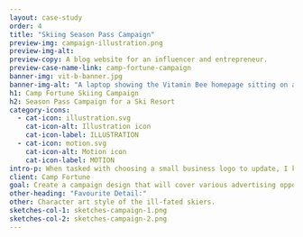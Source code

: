 ```yaml
---
layout: case-study
order: 4
title: "Skiing Season Pass Campaign"
preview-img: campaign-illustration.png
preview-img-alt:
preview-copy: A blog website for an influencer and entrepreneur.
preview-case-name-link: camp-fortune-campaign
banner-img: vit-b-banner.jpg
banner-img-alt: "A laptop showing the Vitamin Bee homepage sitting on a coffee table, with a teacup, candle and white couch in the background."
h1: Camp Fortune Skiing Campaign
h2: Season Pass Campaign for a Ski Resort
category-icons:
  - cat-icon: illustration.svg
    cat-icon-alt: Illustration icon
    cat-icon-label: ILLUSTRATION
  - cat-icon: motion.svg
    cat-icon-alt: Motion icon
    cat-icon-label: MOTION
intro-p: When tasked with choosing a small business logo to update, I knew I wanted to connect with a non-profit if possible, because I am interested in contributing to such organizations whenever I am able. 613 Flea is not only an organization that fits these requirements, but is also an event I have attended and enjoyed personally. Taking this project on was an exciting prospect.
client: Camp Fortune
goal: Create a campaign design that will cover various advertising opportunities (print, web) and attract viewers to purchase a season pass at Camp Fortune.
other-heading: "Favourite Detail:"
other: Character art style of the ill-fated skiers.
sketches-col-1: sketches-campaign-1.png
sketches-col-2: sketches-campaign-2.png
---
```

